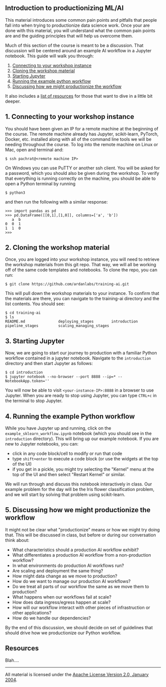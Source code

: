 ## Introduction to productionizing ML/AI

This material introduces some common pain points and pitfalls that people fall into when trying to productionize data science work. Once your are done with this material, you will understand what the common pain points are and the guiding principles that will help us overcome them.

Much of this section of the course is meant to be a discussion. That discussion will be centered around an example AI workflow in a Jupyter notebook. This guide will walk you through:

1. [Connecting to your workshop instance](#connecting-to-your-workshop-instance)
2. [Cloning the workshop material](#cloning-the-workshop-material)
3. [Starting Jupyter](#starting-jupyter)
4. [Running the example python workflow](#running-the-example-python-workflow)
5. [Discussing how we might productionize the workflow](#discussing-how-we-might-productionize-the-workflow)


It also includes a [list of resources](#resources) for those that want to dive in a little bit deeper.

## 1. Connecting to your workshop instance

You should have been given an IP for a remote machine at the beginning of the course.  The remote machine already has Jupyter, scikit-learn, PyTorch, Docker, etc. installed along with all of the command line tools we will be needing throughout the course.  To log into the remote machine on Linux or Mac, open and terminal and:

```
$ ssh pachrat@<remote machine IP>
```

On Windows you can use PuTTY or another ssh client.  You will be asked for a password, which you should also be given during the workshop.  To verify that everything is running correctly on the machine, you should be able to open a Python terminal by running

```
$ python3
```

and then run the following with a similar response:

```
>>> import pandas as pd
>>> pd.DataFrame([[0,1],[1,0]], columns=['a', 'b'])
   a  b
0  0  1
1  1  0
>>>
```

## 2. Cloning the workshop material

Once, you are logged into your workshop instance, you will need to retrieve the workshop materials from this git repo. That way, we will all be working off of the same code templates and notebooks. To clone the repo, you can run:

```
$ git clone https://github.com/ardanlabs/training-ai.git
```

This will pull down the workshop materials to your instance. To confirm that the materials are there, you can navigate to the training-ai directory and the list contents. You should see:

```
$ cd training-ai
$ ls
README.md               deploying_stages        introduction            pipeline_stages         scaling_managing_stages
```

## 3. Starting Jupyter

Now, we are going to start our journey to production with a familiar Python workflow contained in a jupyter notebook. Navigate to the `introduction` directory and then start Jupyter as follows:

```
$ cd introduction
$ jupyter notebook --no-browser --port 8888 --ip=* --NotebookApp.token=''
```

You will now be able to visit `<your-instance-IP>:8888` in a browser to use Jupyter. When you are ready to stop using Jupyter, you can type `CTRL+c` in the terminal to stop Jupyter.

## 4. Running the example Python workflow

While you have Jupyter up and running, click on the `example_sklearn_workflow.ipynb` notebook (which you should see in the `introduction` directory). This will bring up our example notebook. If you are new to Jupyter notebooks, you can:

- click in any code block/cell to modify or run that code
- type `shift+enter` to execute a code block (or use the widgets at the top of the UI)
- if you get in a pickle, you might try selecting the "Kernel" menu at the top of the UI and then select "Restart Kernel" or similar.

We will run through and discuss this notebook interactively in class. Our example problem for the day will be the Iris flower classification problem, and we will start by solving that problem using scikit-learn.

## 5. Discussing how we might productionize the workflow

It might not be clear what "productionize" means or how we might try doing that. This will be discussed in class, but before or during our conversation think about:

- What characteristics should a production AI workflow exhibit?
- What differentiates a production AI workflow from a non-production workflow?
- In what environments do production AI workflows run? 
- Are scaling and deployment the same thing?
- How might data change as we move to production?
- How do we want to manage our production AI workflows?
- Do we treat all parts of our workflow the same as we move them to production?
- What happens when our workflows fail at scale?
- How does data ingress/egress happen at scale?
- How will our workflow interact with other pieces of infrastruction or other applications?
- How do we handle our dependencies?

By the end of this discussion, we should decide on set of guidelines that should drive how we productionize our Python workflow.

## Resources

Blah….

___
All material is licensed under the [Apache License Version 2.0, January 2004](http://www.apache.org/licenses/LICENSE-2.0).
